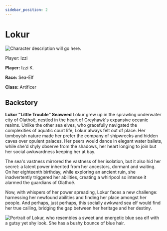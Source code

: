 ```yaml
---
sidebar_position: 2
---
```

# Lokur

<p><img alt="Character description will go here." src="/img/lokur.png"/></p>

Player: Izzi

**Player:** Izzi K.

**Race:** Sea-Elf

**Class:** Artificer

## Backstory

**Lukor "Little Trouble" Seaweed** Lokur grew up in the sprawling underwater city of Olathoë, nestled in the heart of Greyhawk's expansive oceanic realms. Unlike the other sea elves, who gracefully navigated the complexities of aquatic court life, Lokur always felt out of place. Her tomboyish nature made her prefer the company of shipwrecks and hidden caves over opulent palaces. Her peers would dance in elegant water ballets, while she'd shyly observe from the shadows, her heart longing to join but her social awkwardness keeping her at bay.

The sea's vastness mirrored the vastness of her isolation, but it also hid her secret: a latent power inherited from her ancestors, dormant and waiting. On her eighteenth birthday, while exploring an ancient ruin, she inadvertently triggered her abilities, creating a whirlpool so intense it alarmed the guardians of Olathoë.

Now, with whispers of her power spreading, Lokur faces a new challenge: harnessing her newfound abilities and finding her place amongst her people. And perhaps, just perhaps, this socially awkward sea elf would find her true calling, bridging the gap between her heritage and her destiny.


![Portrait of Lokur, who resembles a sweet and energetic blue sea elf with a gutsy yet shy look. She has a bushy bounce of blue hair.](/img/characters/lokur.png)
